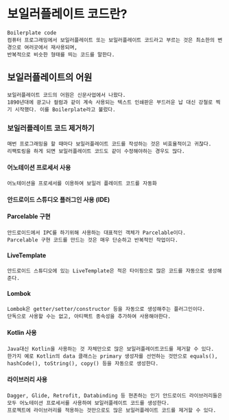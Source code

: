 # 보일러플레이트 코드란?
    Boilerplate code
    컴퓨터 프로그래밍에서 보일러플레이트 또는 보일러플레이트 코드라고 부르는 것은 최소한의 변경으로 여러곳에서 재사용되며, 
    반복적으로 비슷한 형태를 띄는 코드를 말한다.

## 보일러플레이트의 어원
    보일러플레이트 코드의 어원은 신문사업에서 나왔다. 
    1890년대에 광고나 컬럼과 같이 계속 사용되는 텍스트 인쇄판은 부드러운 납 대신 강철로 찍기 시작했다. 이를 Boilerplate라고 불렀다.

### 보일러플레이트 코드 제거하기
    매번 프로그래밍을 할 때마다 보일러플레이트 코드를 작성하는 것은 비효율적이고 귀찮다. 
    리팩토링을 하게 되면 보일러플레이트 코드도 같이 수정해야하는 경우도 많다.

#### 어노테이션 프로세서 사용
    어노테이션을 프로세서를 이용하여 보일러 플레이트 코드를 자동화 

#### 안드로이드 스튜디오 플러그인 사용 (IDE)

#### Parcelable 구현
    안드로이드에서 IPC를 하기위해 사용하는 대표적인 객체가 Parcelable이다. 
    Parcelable 구현 코드를 만드는 것은 매우 단순하고 반복적인 작업이다.

#### LiveTemplate
    안드로이드 스튜디오에 있는 LiveTemplate은 적은 타이핑으로 많은 코드를 자동으로 생성해준다.

#### Lombok
    Lombok은 getter/setter/constructor 등을 자동으로 생성해주는 플러그인이다. 
    단독으로 사용할 수는 없고, 아티팩트 종속성을 추가하여 사용해야한다.

#### Kotlin 사용
    Java대신 Kotlin을 사용하는 것 자체만으로 많은 보일러플레이트코드를 제거할 수 있다. 
    한가지 예로 Kotlin의 data 클래스는 primary 생성자를 선언하는 것만으로 equals(), hashCode(), toString(), copy() 등을 자동으로 생성한다.

#### 라이브러리 사용
    Dagger, Glide, Retrofit, Databinding 등 현존하는 인기 안드로이드 라이브러리들은 모두 어노테이션 프로세서를 사용하여 보일러플레이트 코드를 생성한다. 
    프로젝트에 라이브러리를 적용하는 것만으로도 많은 보일러플레이트 코드를 제거할 수 있다.